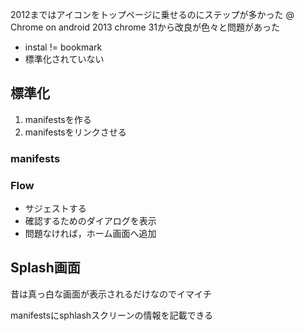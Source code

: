 
2012まではアイコンをトップページに乗せるのにステップが多かった @ Chrome on android
2013 chrome 31から改良が色々と問題があった
* instal != bookmark
* 標準化されていない

## 標準化

1. manifestsを作る
1. manifestsをリンクさせる

### manifests

### Flow

* サジェストする
* 確認するためのダイアログを表示
* 問題なければ，ホーム画面へ追加

## Splash画面

昔は真っ白な画面が表示されるだけなのでイマイチ

manifestsにsphlashスクリーンの情報を記載できる
